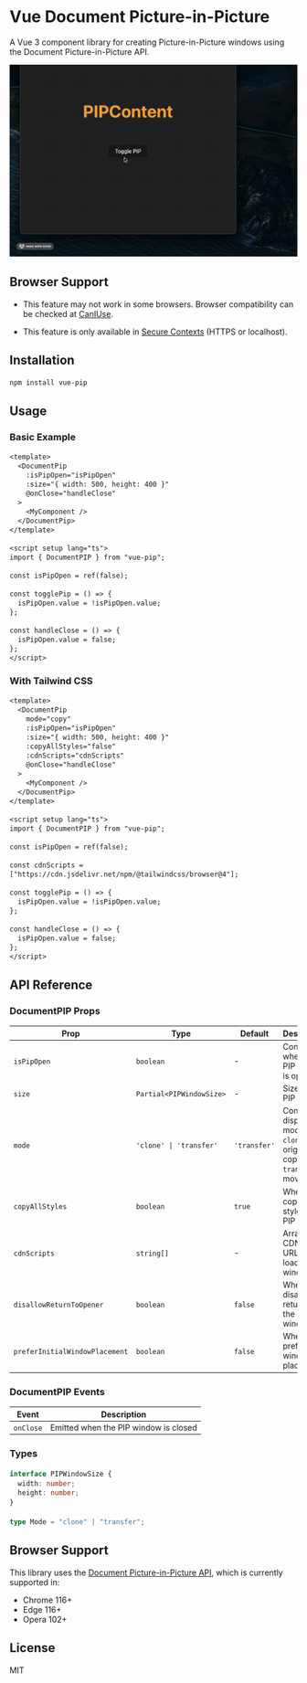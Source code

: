 # Vue Document Picture-in-Picture

A Vue 3 component library for creating Picture-in-Picture windows using the Document Picture-in-Picture API.

![Vue PIP Demo](./demo.gif)

## Browser Support

- This feature may not work in some browsers. Browser compatibility can be checked at [CanIUse](https://caniuse.com/mdn-api_documentpictureinpicture).

- This feature is only available in [Secure Contexts](https://developer.mozilla.org/en-US/docs/Web/Security/Secure_Contexts) (HTTPS or localhost).

## Installation

```bash
npm install vue-pip
```

## Usage

### Basic Example

```vue
<template>
  <DocumentPip
    :isPipOpen="isPipOpen"
    :size="{ width: 500, height: 400 }"
    @onClose="handleClose"
  >
    <MyComponent />
  </DocumentPip>
</template>

<script setup lang="ts">
import { DocumentPIP } from "vue-pip";

const isPipOpen = ref(false);

const togglePip = () => {
  isPipOpen.value = !isPipOpen.value;
};

const handleClose = () => {
  isPipOpen.value = false;
};
</script>
```

### With Tailwind CSS

```vue
<template>
  <DocumentPip
    mode="copy"
    :isPipOpen="isPipOpen"
    :size="{ width: 500, height: 400 }"
    :copyAllStyles="false"
    :cdnScripts="cdnScripts"
    @onClose="handleClose"
  >
    <MyComponent />
  </DocumentPip>
</template>

<script setup lang="ts">
import { DocumentPIP } from "vue-pip";

const isPipOpen = ref(false);

const cdnScripts = ["https://cdn.jsdelivr.net/npm/@tailwindcss/browser@4"];

const togglePip = () => {
  isPipOpen.value = !isPipOpen.value;
};

const handleClose = () => {
  isPipOpen.value = false;
};
</script>
```

## API Reference

### DocumentPIP Props

| Prop                           | Type                     | Default      | Description                                                                      |
| ------------------------------ | ------------------------ | ------------ | -------------------------------------------------------------------------------- |
| `isPipOpen`                    | `boolean`                | -            | Controls whether the PIP window is open                                          |
| `size`                         | `Partial<PIPWindowSize>` | -            | Size of the PIP window                                                           |
| `mode`                         | `'clone' \| 'transfer'`  | `'transfer'` | Content display mode<br>`clone`: keep original + copy<br>`transfer`: move to PIP |
| `copyAllStyles`                | `boolean`                | `true`       | Whether to copy all styles to PIP window                                         |
| `cdnScripts`                   | `string[]`               | -            | Array of CDN script URLs to load in PIP window                                   |
| `disallowReturnToOpener`       | `boolean`                | `false`      | Whether to disallow returning to the opener window                               |
| `preferInitialWindowPlacement` | `boolean`                | `false`      | Whether to prefer initial window placement                                       |

### DocumentPIP Events

| Event     | Description                           |
| --------- | ------------------------------------- |
| `onClose` | Emitted when the PIP window is closed |

### Types

```typescript
interface PIPWindowSize {
  width: number;
  height: number;
}

type Mode = "clone" | "transfer";
```

## Browser Support

This library uses the [Document Picture-in-Picture API](https://developer.chrome.com/docs/web-platform/document-picture-in-picture/), which is currently supported in:

- Chrome 116+
- Edge 116+
- Opera 102+

## License

MIT
